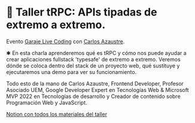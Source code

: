 # 🚀 Taller tRPC: APIs tipadas de extremo a extremo.

Evento [Garaje Live Coding](https://www.youtube.com/watch?v=P1fhOrWCBo8) con [Carlos Azaustre](https://twitter.com/carlosazaustre).

✱ En esta charla aprenderemos qué es tRPC y cómo nos puede ayudar a crear aplicaciones fullstack 'typesafe' de extremo a extremo. Veremos dónde se coloca dentro del stack de un proyecto web, qué sustituye y ejecutaremos una demo para ver su funcionamiento.

Todo esto de la mano de Carlos Azaustre, Frontend Developer, Profesor Asociado UEM,  Google Developer Expert en Tecnologías Web & Microsoft MVP 2022 en Tecnologías de desarrollo y Creador de contenido sobre Programación Web y JavaScript.

[Notion con todos los materiales del taller](https://carlosazaustre.notion.site/GarajeDev-LiveCoding-tRPC-3dc41c00538c4810b15ae6342e80a35b) 
